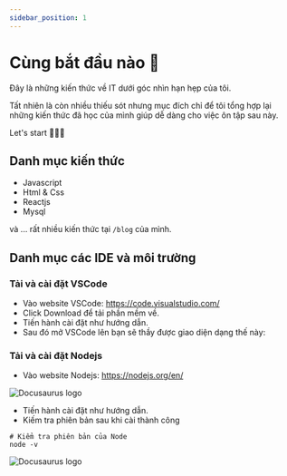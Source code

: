 ```yaml
---
sidebar_position: 1
---
```


# Cùng bắt đầu nào 🚀

Đây là những kiến thức về IT dưới góc nhìn hạn hẹp của tôi.

Tất nhiên là còn nhiều thiếu sót nhưng mục đích chỉ để tôi tổng hợp lại những kiến thức đã học của mình giúp dễ dàng cho
việc ôn tập sau này.

Let's start 🚀🚀🚀

## Danh mục kiến thức

- Javascript
- Html & Css
- Reactjs
- Mysql

và ... rất nhiều kiến thức tại `/blog` của mình.

## Danh mục các IDE và môi trường

### Tải và cài đặt VSCode

- Vào website VSCode: https://code.visualstudio.com/
- Click Download để tải phần mềm về.
- Tiến hành cài đặt như hướng dẫn.
- Sau đó mở VSCode lên bạn sẽ thầy được giao diện dạng thế này:

<!-- ![Docusaurus logo](/img/vscode.png) -->

### Tải và cài đặt Nodejs

- Vào website Nodejs: https://nodejs.org/en/

![Docusaurus logo](/img/node.png)

- Tiến hành cài đặt như hướng dẫn.
- Kiếm tra phiên bản sau khi cài thành công

```shell
# Kiểm tra phiên bản của Node
node -v
```

![Docusaurus logo](/img/nodev.png)
